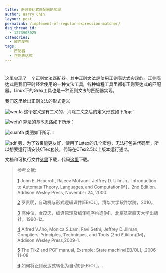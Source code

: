```yaml
---
title: 正则表达式匹配器的实现
author: Harry Chen
layout: post
permalink: /implement-of-regular-expression-matcher/
dsq_thread_id:
  - 1273908025
categories:
  - 软件发布
tags:
  - 匹配器
  - 正则表达式
---
```

# 

这里实现了一个正则文法匹配器。其中正则文法是使用正则表达式实现的。正则表达式是我们平时经常使用的一种文法工具，各种编程工具里都有正则表达式的匹配器。Linux下的Grep工具也是一种正则文法的匹配器实现。

我们这里给出正则文法的形式定义

![wenfa][1] 这个定义是有二义的，消除二义之后的定义形式如下所示：

![wefa1][2] 算法的基本思路如下所示：

![suanfa][3] 类图如下所示：

![sdf][4] 另，为了效果能更友好，使用了Latex的几个宏包，无法打包进代码里，所以想要运行请安装CTex套装，代码在CTex2.5以上版本运行通过。

文档和可执行文件[这里][5]下载，代码[这里][6]下载。

> 参考文献:
>
> [1] John E. Hopcroft, Rajeev Motwani, Jeffrey D. Ullman，Introduction to Automata Theory, Languages, and Computation[M]，2nd Edition. Addison Wesley Press, November 24, 2000.
>
> [2] 罗贵明，自动机与形式逻辑课件[EB/OL]，清华大学软件学院，2010。
>
> [3] 高仲仪，金茂忠，编译原理及编译程序构造[M]，北京航空航天大学出版社，1990-12。
>
> [4] Alfred V.Aho, Monica S.Lam, Ravi Sethi, Jeffrey D.Ullman, Compilers: Principles, Techniques, and Tools (2nd Edition)[M]，Addison Wesley Press,2009-1.
>
> [5] The TikZ and PGF manual, Example: State machine[EB/OL],  ,2006-11-08
>
> [6] 如何将正则表达式转化为自动机[EB/OL]，.

   [1]: http://www.roybit.com/wp-content/uploads/2011/03/wenfa_thumb.jpg (wenfa)
   [2]: http://www.roybit.com/wp-content/uploads/2011/03/wefa1_thumb.jpg (wefa1)
   [3]: http://www.roybit.com/wp-content/uploads/2011/03/suanfa_thumb.png (suanfa)
   [4]: http://www.roybit.com/wp-content/uploads/2011/03/sdf_thumb.jpg (sdf)
   [5]: http://www.roybit.com/wp-content/uploads/2011/03/%E5%8F%AF%E6%89%A7%E8%A1%8C%E6%96%87%E4%BB%B6%E5%92%8C%E6%96%87%E6%A1%A3.rar
   [6]: http://www.roybit.com/wp-content/uploads/2011/03/%E4%BB%A3%E7%A0%81.rar
